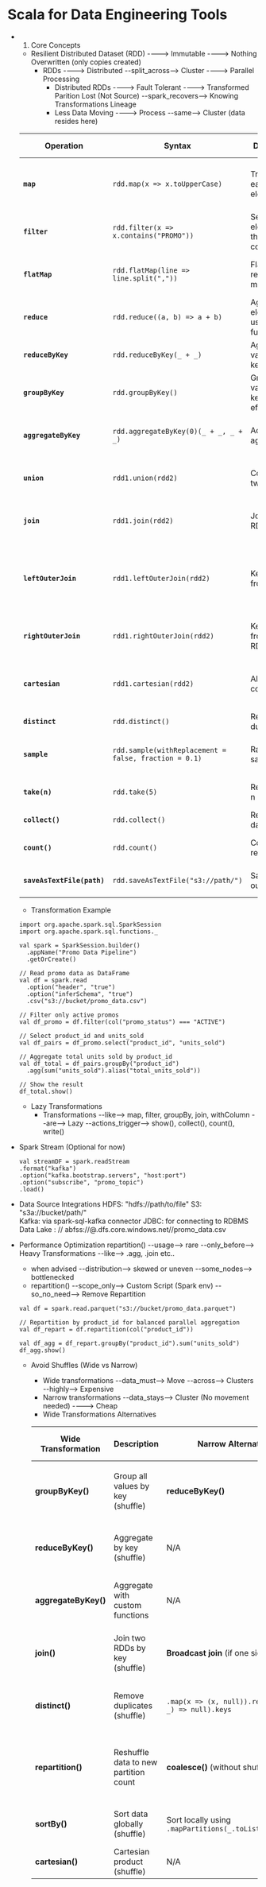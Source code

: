 
# Scala for Data Engineering Tools

- 1. Core Concepts
  - Resilient Distributed Dataset (RDD) ----> Immutable ----> Nothing Overwritten (only copies created)
    - RDDs ----> Distributed --split_across--> Cluster ----> Parallel Processing
      - Distributed RDDs ----> Fault Tolerant ----> Transformed Parition Lost (Not Source) --spark_recovers--> Knowing Transformations Lineage
      - Less Data Moving ----> Process --same--> Cluster (data resides here)

  | Operation                  | Syntax                                                | Description                            | CPG Promo Use Case                                                            |
  | -------------------------- | ----------------------------------------------------- | -------------------------------------- | ----------------------------------------------------------------------------- |
  | **`map`**                  | `rdd.map(x => x.toUpperCase)`                         | Transforms each element                | Convert product names to uppercase for standardization                        |
  | **`filter`**               | `rdd.filter(x => x.contains("PROMO"))`                | Selects elements that meet a condition | Filter only promotional transactions                                          |
  | **`flatMap`**              | `rdd.flatMap(line => line.split(","))`                | Flattens the results of map            | Split promo tags or keywords from a CSV field                                 |
  | **`reduce`**               | `rdd.reduce((a, b) => a + b)`                         | Aggregates elements using a function   | Sum total units sold across promos                                            |
  | **`reduceByKey`**          | `rdd.reduceByKey(_ + _)`                              | Aggregate values by key                | Sum sales by product ID                                                       |
  | **`groupByKey`**           | `rdd.groupByKey()`                                    | Groups values by key (less efficient)  | Group all promo discounts by product ID                                       |
  | **`aggregateByKey`**       | `rdd.aggregateByKey(0)(_ + _, _ + _)`                 | Advanced aggregation                   | Compute total and average sales per product                                   |
  | **`union`**                | `rdd1.union(rdd2)`                                    | Combines two RDDs                      | Combine online and offline promo datasets                                     |
  | **`join`**                 | `rdd1.join(rdd2)`                                     | Join two RDDs by key                   | Join promo sales with product master data                                     |
  | **`leftOuterJoin`**        | `rdd1.leftOuterJoin(rdd2)`                            | Keep all keys from left RDD            | Ensure all promo transactions are retained, even without matching master data |
  | **`rightOuterJoin`**       | `rdd1.rightOuterJoin(rdd2)`                           | Keep all keys from right RDD           | All product IDs from master appear even if no promo                           |
  | **`cartesian`**            | `rdd1.cartesian(rdd2)`                                | All pairwise combinations              | Rarely used; combine promos with all stores for simulation                    |
  | **`distinct`**             | `rdd.distinct()`                                      | Removes duplicates                     | Get unique promo codes                                                        |
  | **`sample`**               | `rdd.sample(withReplacement = false, fraction = 0.1)` | Random sampling                        | Test promo performance on 10% of transactions                                 |
  | **`take(n)`**              | `rdd.take(5)`                                         | Returns first n elements               | Preview first few promo records                                               |
  | **`collect()`**            | `rdd.collect()`                                       | Return all data to driver              | Avoid for large datasets                                                      |
  | **`count()`**              | `rdd.count()`                                         | Count total records                    | Count number of promo transactions                                            |
  | **`saveAsTextFile(path)`** | `rdd.saveAsTextFile("s3://path/")`                    | Save RDD output                        | Export processed promo data                                                   |


  - Transformation Example
  ```
  import org.apache.spark.sql.SparkSession
  import org.apache.spark.sql.functions._
  
  val spark = SparkSession.builder()
    .appName("Promo Data Pipeline")
    .getOrCreate()
  
  // Read promo data as DataFrame
  val df = spark.read
    .option("header", "true")
    .option("inferSchema", "true")
    .csv("s3://bucket/promo_data.csv")
  
  // Filter only active promos
  val df_promo = df.filter(col("promo_status") === "ACTIVE")
  
  // Select product_id and units_sold
  val df_pairs = df_promo.select("product_id", "units_sold")
  
  // Aggregate total units sold by product_id
  val df_total = df_pairs.groupBy("product_id")
    .agg(sum("units_sold").alias("total_units_sold"))
  
  // Show the result
  df_total.show()
  ```

  - Lazy Transformations
    - Transformations --like--> map, filter, groupBy, join, withColumn --are--> Lazy --actions_trigger--> show(), collect(), count(), write()   

- Spark Stream (Optional for now)
  ```
  val streamDF = spark.readStream
  .format("kafka")
  .option("kafka.bootstrap.servers", "host:port")
  .option("subscribe", "promo_topic")
  .load()
  ```

- Data Source Integrations 
  HDFS: "hdfs://path/to/file"
  S3: "s3a://bucket/path/"  
  Kafka: via spark-sql-kafka connector
  JDBC: for connecting to RDBMS
  Data Lake : // abfss://<container>@<storage-account>.dfs.core.windows.net/<folder>/promo_data.csv

- Performance Optimization
  repartition() --usage--> rare --only_before--> Heavy Transformations --like--> .agg, .join etc..
    - when advised --distribution--> skewed or uneven --some_nodes--> bottlenecked
    - repartition() --scope_only--> Custom Script (Spark env) --so_no_need--> Remove Repartition

  ```
  val df = spark.read.parquet("s3://bucket/promo_data.parquet")

  // Repartition by product_id for balanced parallel aggregation
  val df_repart = df.repartition(col("product_id"))
  
  val df_agg = df_repart.groupBy("product_id").sum("units_sold")
  df_agg.show()
  ```

  - Avoid Shuffles (Wide vs Narrow)
    - Wide transformations --data_must--> Move --across--> Clusters --highly--> Expensive
    - Narrow transformations --data_stays--> Cluster (No movement needed) ----> Cheap    
    - Wide Transformations Alternatives

    | Wide Transformation  | Description                           | Narrow Alternative(s)                                     | Notes/When to Use Alternative                                                       | Same Result?                |
    | -------------------- | ------------------------------------- | --------------------------------------------------------- | ----------------------------------------------------------------------------------- | --------------------------- |
    | **groupByKey()**     | Group all values by key (shuffle)     | **reduceByKey()**                                         | `reduceByKey` combines map & reduce, less shuffle; preferred for aggregations       | ✅ Yes (for aggregations)    |
    | **reduceByKey()**    | Aggregate by key (shuffle)            | N/A                                                       | Aggregation requires shuffle, no narrow alternative                                 | ✅ Yes                       |
    | **aggregateByKey()** | Aggregate with custom functions       | N/A                                                       | More control than `reduceByKey`, but still a wide transformation                    | ✅ Yes                       |
    | **join()**           | Join two RDDs by key (shuffle)        | **Broadcast join** (if one side is small)                 | Use broadcast join to avoid shuffle when one dataset fits in memory                 | ✅ Yes (same join result)    |
    | **distinct()**       | Remove duplicates (shuffle)           | `.map(x => (x, null)).reduceByKey((_, _) => null).keys`   | Works if you're deduplicating on known keys only                                    | ⚠️ Sometimes (key-based)    |
    | **repartition()**    | Reshuffle data to new partition count | **coalesce()** (without shuffle)                          | Use `coalesce` to reduce partitions; doesn't balance data evenly like `repartition` | ✅ Data same, layout differs |
    | **sortBy()**         | Sort data globally (shuffle)          | Sort locally using `.mapPartitions(_.toList.sortBy(...))` | Only use local sort if global order isn’t needed                                    | ❌ No (only local sort)      |
    | **cartesian()**      | Cartesian product (shuffle)           | N/A                                                       | Extremely expensive; no workaround                                                  | ❌ No                        |








